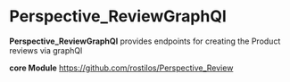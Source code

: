 # Perspective_ReviewGraphQl

**Perspective_ReviewGraphQl** provides endpoints for creating the Product reviews via graphQl

**core Module** https://github.com/rostilos/Perspective_Review


